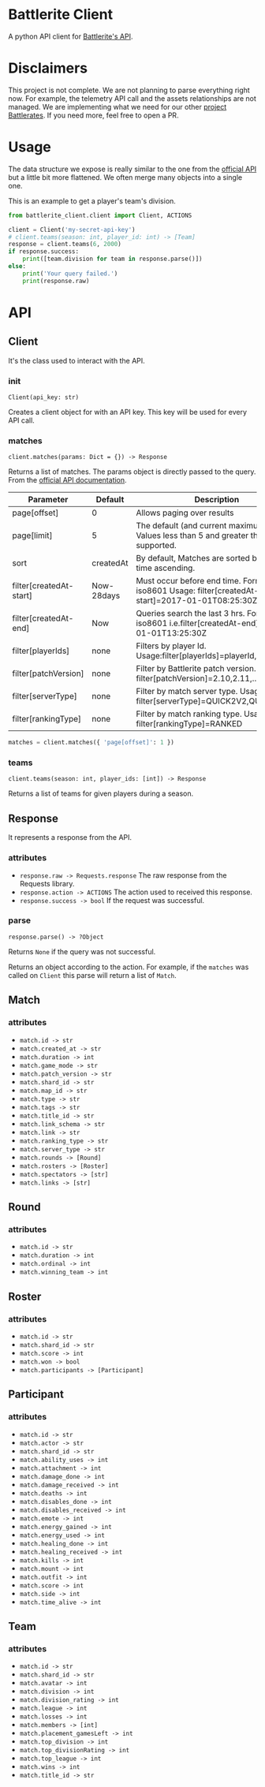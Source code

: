 # Battlerite Client
A python API client for
[Battlerite's API](https://battlerite-docs.readthedocs.io).

# Disclaimers
This project is not complete. We are not planning to parse everything right now.
For example, the telemetry API call and the assets relationships are not
managed. We are implementing what we need for our other
[project Battlerates](https://github.com/DrPandemic/battlerates). If you need
more, feel free to open a PR.

# Usage
The data structure we expose is really similar to the one from the
[official API](https://battlerite-docs.readthedocs.io) but a little bit more
flattened. We often merge many objects into a single one.

This is an example to get a player's team's division.
```python
from battlerite_client.client import Client, ACTIONS

client = Client('my-secret-api-key')
# client.teams(season: int, player_id: int) -> [Team]
response = client.teams(6, 2000)
if response.success:
    print([team.division for team in response.parse()])
else:
    print('Your query failed.')
    print(response.raw)
```

# API
## Client
It's the class used to interact with the API.

### __init__
`Client(api_key: str)`

Creates a client object for with an API key. This key will be used for every
API call.

### matches
`client.matches(params: Dict = {}) -> Response`

Returns a list of matches. The params object is directly passed to the query.
From the [official API documentation](https://battlerite-docs.readthedocs.io/en/master/matches/matches.html).

Parameter               | Default    | Description
----------------------- | ---------- | ------------------------------------------------------------------------------------------------
page[offset]            | 0          | Allows paging over results
page[limit]             | 5          | The default (and current maximum) is 5. Values less than 5 and greater than 1 are supported.
sort                    | createdAt  | By default, Matches are sorted by creation time ascending.
filter[createdAt-start] | Now-28days | Must occur before end time. Format is iso8601 Usage: filter[createdAt-start]=2017-01-01T08:25:30Z
filter[createdAt-end]   | Now        | Queries search the last 3 hrs. Format is iso8601 i.e.filter[createdAt-end]=2017-01-01T13:25:30Z
filter[playerIds]       | none       | Filters by player Id. Usage:filter[playerIds]=playerId,playerId,…
filter[patchVersion]    | none       | Filter by Battlerite patch version. Usage: filter[patchVersion]=2.10,2.11,…
filter[serverType]      | none       | Filter by match server type. Usage: filter[serverType]=QUICK2V2,QUICK3v3,…
filter[rankingType]     | none       | Filter by match ranking type. Usage: filter[rankingType]=RANKED

```python
matches = client.matches({ 'page[offset]': 1 })
```

### teams
`client.teams(season: int, player_ids: [int]) -> Response`

Returns a list of teams for given players during a season.

## Response
It represents a response from the API.

### attributes
- `response.raw -> Requests.response` The raw response from the Requests library.
- `response.action -> ACTIONS` The action used to received this response.
- `response.success -> bool` If the request was successful.

### parse
`response.parse() -> ?Object`

Returns `None` if the query was not successful.

Returns an object according to the action. For example, if the `matches` was
called on `Client` this parse will return a list of `Match`.

## Match
### attributes
- `match.id -> str`
- `match.created_at -> str`
- `match.duration -> int`
- `match.game_mode -> str`
- `match.patch_version -> str`
- `match.shard_id -> str`
- `match.map_id -> str`
- `match.type -> str`
- `match.tags -> str`
- `match.title_id -> str`
- `match.link_schema -> str`
- `match.link -> str`
- `match.ranking_type -> str`
- `match.server_type -> str`
- `match.rounds -> [Round]`
- `match.rosters -> [Roster]`
- `match.spectators -> [str]`
- `match.links -> [str]`

## Round
### attributes
- `match.id -> str`
- `match.duration -> int`
- `match.ordinal -> int`
- `match.winning_team -> int`

## Roster
### attributes
- `match.id -> str`
- `match.shard_id -> str`
- `match.score -> int`
- `match.won -> bool`
- `match.participants -> [Participant]`

## Participant
### attributes
- `match.id -> str`
- `match.actor -> str`
- `match.shard_id -> str`
- `match.ability_uses -> int`
- `match.attachment -> int`
- `match.damage_done -> int`
- `match.damage_received -> int`
- `match.deaths -> int`
- `match.disables_done -> int`
- `match.disables_received -> int`
- `match.emote -> int`
- `match.energy_gained -> int`
- `match.energy_used -> int`
- `match.healing_done -> int`
- `match.healing_received -> int`
- `match.kills -> int`
- `match.mount -> int`
- `match.outfit -> int`
- `match.score -> int`
- `match.side -> int`
- `match.time_alive -> int`

## Team
### attributes
- `match.id -> str`
- `match.shard_id -> str`
- `match.avatar -> int`
- `match.division -> int`
- `match.division_rating -> int`
- `match.league -> int`
- `match.losses -> int`
- `match.members -> [int]`
- `match.placement_gamesLeft -> int`
- `match.top_division -> int`
- `match.top_divisionRating -> int`
- `match.top_league -> int`
- `match.wins -> int`
- `match.title_id -> str`
